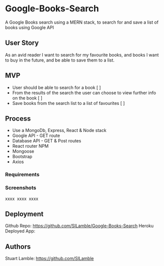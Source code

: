 # Google-Books-Search

A Google Books search using a MERN stack, to search for and save a list of books using Google API

## User Story

As an avid reader I want to search for my favourite books, and books I want to buy in the future, and be able to save them to a list.

## MVP

* User should be able to search for a book [ ]
* From the results of the search the user can choose to view further info on the book [ ]
* Save books from the search list to a list of favourites [ ]

## Process

* Use a MongoDb, Express, React & Node stack
* Google API - GET route
* Database API - GET & Post routes
* React router NPM
* Mongoose
* Bootstrap
* Axios

### Requirements



### Screenshots

xxxx
![]()
xxxx
![]()
xxxx
![]()


## Deployment

Github Repo: https://github.com/SILamble/Google-Books-Search
Heroku Deployed App: 

## Authors

Stuart Lamble: https://github.com/SILamble